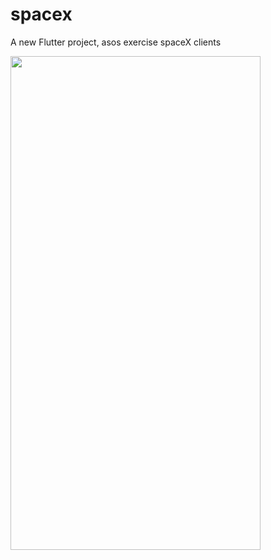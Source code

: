 # spacex

A new Flutter project, asos exercise spaceX clients

<img src="https://github.com/EmanuelFeij/asos/blob/main/spacex2.gif" width="400" height="790">
